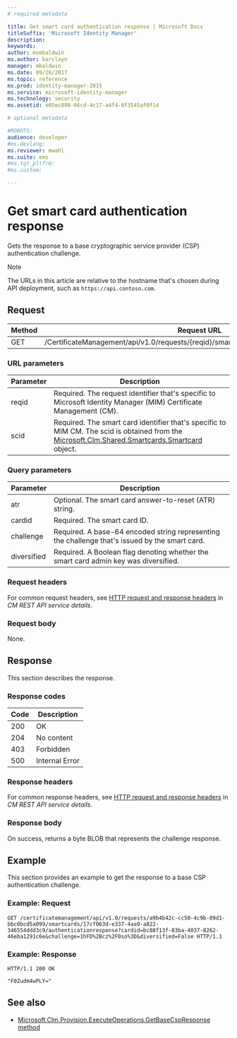 ```yaml
---
# required metadata

title: Get smart card authentication response | Microsoft Docs
titleSuffix: 'Microsoft Identity Manager'
description:
keywords:
author: msmbaldwin
ms.author: barclayn
manager: mbaldwin
ms.date: 09/26/2017
ms.topic: reference
ms.prod: identity-manager-2015
ms.service: microsoft-identity-manager
ms.technology: security
ms.assetid: e05ec898-06cd-4c17-a4f4-8f3545af0f14

# optional metadata

#ROBOTS:
audience: developer
#ms.devlang:
ms.reviewer: mwahl
ms.suite: ems
#ms.tgt_pltfrm:
#ms.custom:

---
```


# Get smart card authentication response
Gets the response to a base cryptographic service provider (CSP) authentication challenge.

>[!NOTE]
>The URLs in this article are relative to the hostname that's chosen during API deployment, such as `https://api.contoso.com`.

## Request

Method  |Request URL  
---------|---------
GET     |/CertificateManagement/api/v1.0/requests/{reqid}/smartcards/{scid}/authenticationresponse

### URL parameters

Parameter | Description
---------|------------
reqid | Required. The request identifier that's specific to Microsoft Identity Manager (MIM) Certificate Management (CM).
scid | Required. The smart card identifier that's specific to MIM CM. The scid is obtained from the [Microsoft.Clm.Shared.Smartcards.Smartcard](http://msdn.microsoft.com/library/microsoft.clm.shared.smartcards.smartcard.aspx) object.

### Query parameters

Parameter | Description
---------|------------
atr | Optional. The smart card answer-to-reset (ATR) string.
cardid | Required. The smart card ID.
challenge | Required. A base-64 encoded string representing the challenge that's issued by the smart card.
diversified | Required. A Boolean flag denoting whether the smart card admin key was diversified.

### Request headers
For common request headers, see [HTTP request and response headers](certificate-management-rest-api-service-details.md#http-request-and-response-headers) in *CM REST API service details*.

### Request body
None.

## Response
This section describes the response.

### Response codes

Code  |Description  
---------|---------
200 | OK
204 | No content
403 | Forbidden
500 | Internal Error

### Response headers
For common response headers, see [HTTP request and response headers](certificate-management-rest-api-service-details.md#http-request-and-response-headers) in *CM REST API service details*.

### Response body
On success, returns a byte BLOB that represents the challenge response.

## Example
This section provides an example to get the response to a base CSP authentication challenge.

### Example: Request

```
GET /certificatemanagement/api/v1.0/requests/a9b4b42c-cc50-4c9b-89d1-bbc0bcd5a099/smartcards/17cf063d-e337-4aa9-a822-346554ddd3c9/authenticationresponse?cardid=bc88f13f-83ba-4037-8262-46eba1291c6e&challenge=1hFD%2Bcz%2F0so%3D&diversified=False HTTP/1.1

```

### Example: Response

```
HTTP/1.1 200 OK

"F0Zudm4wPLY="
```       

## See also

- [Microsoft.Clm.Provision.ExecuteOperations.GetBaseCspResponse method](https://msdn.microsoft.com/library/microsoft.clm.provision.executeoperations.getbasecspresponse.aspx)
